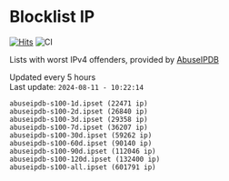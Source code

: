 # Blocklist IP

[![Hits](https://hits.seeyoufarm.com/api/count/incr/badge.svg?url=https%3A%2F%2Fgithub.com%2Fborestad%2Fblocklist-ip%2F&count_bg=%2379C83D&title_bg=%23555555&icon=&icon_color=%23E7E7E7&title=hits&edge_flat=false)](https://hits.seeyoufarm.com)  ![CI](https://img.shields.io/github/workflow/status/borestad/blocklist-ip/CI?style=flat-square)

Lists with worst IPv4 offenders, provided by [AbuseIPDB](https://www.abuseipdb.com/)

<!-- FOOTER-PLACEHOLDER -->
Updated every 5 hours<br>
Last update: `2024-08-11 - 10:22:14`
```
abuseipdb-s100-1d.ipset (22471 ip)
abuseipdb-s100-2d.ipset (26840 ip)
abuseipdb-s100-3d.ipset (29358 ip)
abuseipdb-s100-7d.ipset (36207 ip)
abuseipdb-s100-30d.ipset (59262 ip)
abuseipdb-s100-60d.ipset (90140 ip)
abuseipdb-s100-90d.ipset (112046 ip)
abuseipdb-s100-120d.ipset (132400 ip)
abuseipdb-s100-all.ipset (601791 ip)
```

